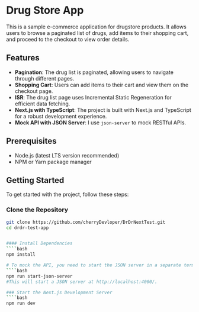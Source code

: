 # Drug Store App

This is a sample e-commerce application for drugstore products. It allows users to browse a paginated list of drugs, add items to their shopping cart, and proceed to the checkout to view order details.

## Features

- **Pagination**: The drug list is paginated, allowing users to navigate through different pages.
- **Shopping Cart**: Users can add items to their cart and view them on the checkout page.
- **ISR**: The drug list page uses Incremental Static Regeneration for efficient data fetching.
- **Next.js with TypeScript**: The project is built with Next.js and TypeScript for a robust development experience.
- **Mock API with JSON Server**: I use `json-server` to mock RESTful APIs.

## Prerequisites

- Node.js (latest LTS version recommended)
- NPM or Yarn package manager

## Getting Started

To get started with the project, follow these steps:

### Clone the Repository

````bash
git clone https://github.com/cherryDevloper/DrDrNextTest.git
cd drdr-test-app


#### Install Dependencies
````bash
npm install

# To mock the API, you need to start the JSON server in a separate terminal window:
````bash
npm run start-json-server
#This will start a JSON server at http://localhost:4000/.

### Start the Next.js Development Server
````bash
npm run dev


